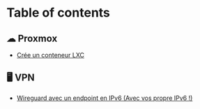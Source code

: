 # Table of contents

## ☁ Proxmox

* [Crée un conteneur LXC](README.md)

## 🖥 VPN

* [Wireguard avec un endpoint en IPv6 (Avec vos propre IPv6 !)](vpn/wireguard-avec-un-endpoint-en-ipv6-avec-vos-propre-ipv6.md)
